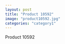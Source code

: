 ```yaml
---
layout: post
title: "Product 10592"
image: "product10592.jpg"
categories: "category1"
---
```

Product 10592
